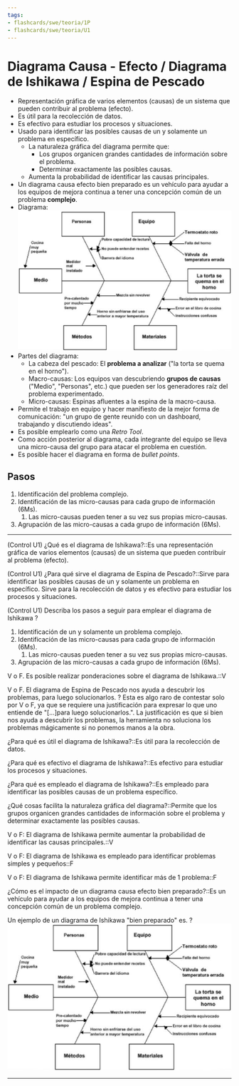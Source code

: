 ```yaml
---
tags:
- flashcards/swe/teoria/1P
- flashcards/swe/teoria/U1
---
```


# Diagrama Causa - Efecto / Diagrama de Ishikawa / Espina de Pescado

- Representación gráfica de varios elementos (causas) de un sistema que pueden contribuir al problema (efecto).
- Es útil para la recolección de datos.
- Es efectivo para estudiar los procesos y situaciones.
- Usado para identificar las posibles causas de un y solamente un problema en específico.
	- La naturaleza gráfica del diagrama permite que:
		- Los grupos organicen grandes cantidades de información sobre el problema.
		- Determinar exactamente las posibles causas.
	- Aumenta la probabilidad de identificar las causas principales.
- Un diagrama causa efecto bien preparado es un vehículo para ayudar a los equipos de mejora continua a tener una concepción común de un problema **complejo**.
- Diagrama:
	![](07.1-ishikawa.png)
- Partes del diagrama:
	- La cabeza del pescado: El **problema a analizar** ("la torta se quema en el horno").
	- Macro-causas: Los equipos van descubriendo **grupos de causas** ("Medio", "Personas", etc.) que pueden ser los generadores raíz del problema experimentado.
	- Micro-causas: Espinas afluentes a la espina de la macro-causa.
- Permite el trabajo en equipo y hacer manifiesto de la mejor forma de comunicación: "un grupo de gente reunido con un dashboard, trabajando y discutiendo ideas".
- Es posible emplearlo como una _Retro Tool_.
- Como acción posterior al diagrama, cada integrante del equipo se lleva una micro-causa del grupo para atacar el problema en cuestión.
- Es posible hacer el diagrama en forma de _bullet points_.

## Pasos

1. Identificación del problema complejo.
2. Identificación de las micro-causas para cada grupo de información (6Ms).
	1. Las micro-causas pueden tener a su vez sus propias micro-causas.
3. Agrupación de las micro-causas a cada grupo de información (6Ms).

---

(Control U1) ¿Qué es el diagrama de Ishikawa?::Es una representación gráfica de varios elementos (causas) de un sistema que pueden contribuir al problema (efecto).
<!--SR:!2025-05-05,1,168-->

(Control U1) ¿Para qué sirve el diagrama de Espina de Pescado?::Sirve para identificar las posibles causas de un y solamente un problema en específico. Sirve para la recolección de datos y es efectivo para estudiar los procesos y situaciones.
<!--SR:!2025-05-07,3,226-->

(Control U1) Describa los pasos a seguir para emplear el diagrama de Ishikawa
?
1. Identificación de un y solamente un problema complejo.
2. Identificación de las micro-causas para cada grupo de información (6Ms).
	1. Las micro-causas pueden tener a su vez sus propias micro-causas.
3. Agrupación de las micro-causas a cada grupo de información (6Ms).
<!--SR:!2025-05-10,6,266-->

V o F. Es posible realizar ponderaciones sobre el diagrama de Ishikawa.::V
<!--SR:!2025-05-06,2,248-->

V o F. El diagrama de Espina de Pescado nos ayuda a descubrir los problemas, para luego solucionarlos.
?
Esta es algo raro de contestar solo por V o F, ya que se requiere una justificación para expresar lo que uno entiende de "\[...\]para luego solucionarlos.". La justificación es que si bien nos ayuda a descubrir los problemas, la herramienta no soluciona los problemas mágicamente si no ponemos manos a la obra.
<!--SR:!2025-05-06,2,249-->

¿Para qué es útil el diagrama de Ishikawa?::Es útil para la recolección de datos.
<!--SR:!2025-05-06,2,186-->

¿Para qué es efectivo el diagrama de Ishikawa?::Es efectivo para estudiar los procesos y situaciones.
<!--SR:!2025-05-06,2,206-->

¿Para qué es empleado el diagrama de Ishikawa?::Es empleado para identificar las posibles causas de un problema específico.
<!--SR:!2025-05-08,4,246-->

¿Qué cosas facilita la naturaleza gráfica del diagrama?::Permite que los grupos organicen grandes cantidades de información sobre el problema y determinar exactamente las posibles causas.
<!--SR:!2025-05-05,1,170-->

V o F: El diagrama de Ishikawa permite aumentar la probabilidad de identificar las causas principales.::V
<!--SR:!2025-05-10,6,266-->

V o F: El diagrama de Ishikawa es empleado para identificar problemas simples y pequeños::F
<!--SR:!2025-05-10,6,266-->

V o F: El diagrama de Ishikawa permite identificar más de 1 problema::F
<!--SR:!2025-05-10,6,266-->

¿Cómo es el impacto de un diagrama causa efecto bien preparado?::Es un vehículo para ayudar a los equipos de mejora continua a tener una concepción común de un problema complejo.
<!--SR:!2025-05-07,3,208-->

Un ejemplo de un diagrama de Ishikawa "bien preparado" es.
?
![](07.1-ishikawa.png)
<!--SR:!2025-05-09,5,246-->

---
